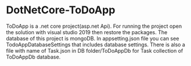 # DotNetCore-ToDoApp
ToDoApp is a .net core project(asp.net Api). For running the project open the solution with visual studio 2019 then restore the packages. The database of this project is mongoDB. In appsetting.json file you can see TodoAppDatabaseSettings that includes database settings. There is also a file with name of Task.json in DB folder/ToDoAppDb for Task collection of ToDoAppDb database.
